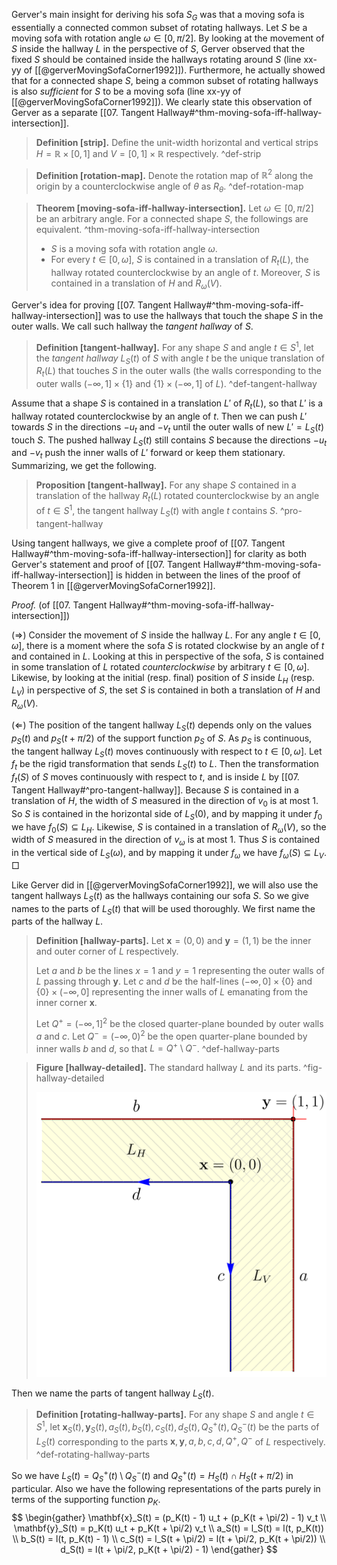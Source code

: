 Gerver's main insight for deriving his sofa $S_G$ was that a moving sofa is essentially a connected common subset of rotating hallways. Let $S$ be a moving sofa with rotation angle $\omega \in [0, \pi/2]$. By looking at the movement of $S$ inside the hallway $L$ in the perspective of $S$, Gerver observed that the fixed $S$ should be contained inside the hallways rotating around $S$ (line xx-yy of [[@gerverMovingSofaCorner1992]]). Furthermore, he actually showed that for a connected shape $S$, being a common subset of rotating hallways is also _sufficient_ for $S$ to be a moving sofa (line xx-yy of [[@gerverMovingSofaCorner1992]]). We clearly state this observation of Gerver as a separate [[07. Tangent Hallway#^thm-moving-sofa-iff-hallway-intersection]].

> __Definition [strip].__ Define the unit-width horizontal and vertical strips $H = \mathbb{R} \times [0, 1]$ and $V = [0, 1] \times \mathbb{R}$ respectively. ^def-strip

> __Definition [rotation-map].__ Denote the rotation map of $\mathbb{R}^2$ along the origin by a counterclockwise angle of $\theta$ as $R_\theta$. ^def-rotation-map

> __Theorem [moving-sofa-iff-hallway-intersection].__ Let $\omega \in [0, \pi/2]$ be an arbitrary angle. For a connected shape $S$, the followings are equivalent. ^thm-moving-sofa-iff-hallway-intersection
> 
> - $S$ is a moving sofa with rotation angle $\omega$.
> - For every $t \in [0, \omega]$, $S$ is contained in a translation of $R_t(L)$, the hallway rotated counterclockwise by an angle of $t$. Moreover, $S$ is contained in a translation of $H$ and $R_\omega(V)$.

Gerver's idea for proving [[07. Tangent Hallway#^thm-moving-sofa-iff-hallway-intersection]] was to use the hallways that touch the shape $S$ in the outer walls. We call such hallway the _tangent hallway_ of $S$.

> __Definition [tangent-hallway].__ For any shape $S$ and angle $t \in S^1$, let the _tangent hallway_ $L_S(t)$ of $S$ with angle $t$ be the unique translation of $R_t(L)$ that touches $S$ in the outer walls (the walls corresponding to the outer walls $(-\infty, 1] \times \left\{ 1 \right\}$ and $\left\{ 1 \right\} \times (-\infty, 1]$ of $L$). ^def-tangent-hallway

Assume that a shape $S$ is contained in a translation $L'$ of $R_t(L)$, so that $L'$ is a hallway rotated counterclockwise by an angle of $t$. Then we can push $L'$ towards $S$ in the directions $-u_t$ and $-v_t$ until the outer walls of new $L' = L_S(t)$ touch $S$. The pushed hallway $L_S(t)$ still contains $S$ because the directions $-u_t$ and $-v_t$ push the inner walls of $L'$ forward or keep them stationary. Summarizing, we get the following.

> __Proposition [tangent-hallway].__ For any shape $S$ contained in a translation of the hallway $R_t(L)$ rotated counterclockwise by an angle of $t \in S^1$, the tangent hallway $L_S(t)$ with angle $t$ contains $S$. ^pro-tangent-hallway

Using tangent hallways, we give a complete proof of [[07. Tangent Hallway#^thm-moving-sofa-iff-hallway-intersection]] for clarity as both Gerver's statement and proof of [[07. Tangent Hallway#^thm-moving-sofa-iff-hallway-intersection]] is hidden in between the lines of the proof of Theorem 1 in [[@gerverMovingSofaCorner1992]].

_Proof._ (of [[07. Tangent Hallway#^thm-moving-sofa-iff-hallway-intersection]])

($\Rightarrow$) Consider the movement of $S$ inside the hallway $L$. For any angle $t \in [0, \omega]$, there is a moment where the sofa $S$ is rotated clockwise by an angle of $t$ and contained in $L$. Looking at this in perspective of the sofa, $S$ is contained in some translation of $L$ rotated _counterclockwise_ by arbitrary $t \in [0, \omega]$. Likewise, by looking at the initial (resp. final) position of $S$ inside $L_H$ (resp. $L_V$) in perspective of $S$, the set $S$ is contained in both a translation of $H$ and $R_\omega(V)$.

($\Leftarrow$) The position of the tangent hallway $L_S(t)$ depends only on the values $p_S(t)$ and $p_S(t + \pi / 2)$ of the support function $p_S$ of $S$. As $p_S$ is continuous, the tangent hallway $L_S(t)$ moves continuously with respect to $t \in [0, \omega]$. Let $f_t$ be the rigid transformation that sends $L_S(t)$ to $L$. Then the transformation $f_t(S)$ of $S$ moves continuously with respect to $t$, and is inside $L$ by [[07. Tangent Hallway#^pro-tangent-hallway]]. Because $S$ is contained in a translation of $H$, the width of $S$ measured in the direction of $v_0$ is at most 1. So $S$ is contained in the horizontal side of $L_S(0)$, and by mapping it under $f_0$ we have $f_0(S) \subseteq L_H$. Likewise, $S$ is contained in a translation of $R_\omega(V)$, so the width of $S$ measured in the direction of $v_\omega$ is at most 1. Thus $S$ is contained in the vertical side of $L_S(\omega)$, and by mapping it under $f_\omega$ we have $f_\omega(S) \subseteq L_V$. □

Like Gerver did in [[@gerverMovingSofaCorner1992]], we will also use the tangent hallways $L_S(t)$ as the hallways containing our sofa $S$. So we give names to the parts of $L_S(t)$ that will be used thoroughly. We first name the parts of the hallway $L$.

> __Definition [hallway-parts].__ Let $\mathbf{x} = (0, 0)$ and $\mathbf{y} = (1, 1)$ be the inner and outer corner of $L$ respectively.
> 
> Let $a$ and $b$ be the lines $x=1$ and $y=1$ representing the outer walls of $L$ passing through $\mathbf{y}$. Let $c$ and $d$ be the half-lines $(-\infty, 0] \times \left\{ 0 \right\}$ and $\left\{ 0 \right\} \times (-\infty, 0]$ representing the inner walls of $L$ emanating from the inner corner $\mathbf{x}$.
> 
> Let $Q^+ = (-\infty, 1]^2$ be the closed quarter-plane bounded by outer walls $a$ and $c$. Let $Q^- = (-\infty, 0)^2$ be the open quarter-plane bounded by inner walls $b$ and $d$, so that $L = Q^+ \setminus Q^-$. ^def-hallway-parts

> __Figure [hallway-detailed].__ The standard hallway $L$ and its parts. ^fig-hallway-detailed
> 
> ![40%](images/hallway-detailed.svg)

Then we name the parts of tangent hallway $L_S(t)$.

> __Definition [rotating-hallway-parts].__ For any shape $S$ and angle $t \in S^1$, let $\mathbf{x}_S(t), \mathbf{y}_S(t), a_S(t), b_S(t), c_S(t), d_S(t), Q^+_S(t), Q^-_S(t)$ be the parts of $L_S(t)$ corresponding to the parts $\mathbf{x}, \mathbf{y}, a, b, c, d, Q^+, Q^-$ of $L$ respectively. ^def-rotating-hallway-parts

So we have $L_S(t) = Q_S^+(t) \setminus Q_S^-(t)$ and $Q^+_S(t) = H_S(t) \cap H_S(t + \pi/2)$ in particular. Also we have the following representations of the parts purely in terms of the supporting function $p_K$.
$$
\begin{gather}
\mathbf{x}_S(t) = (p_K(t) - 1) u_t + (p_K(t + \pi/2) - 1) v_t \\
\mathbf{y}_S(t) = p_K(t) u_t + p_K(t + \pi/2) v_t \\
a_S(t) = l_S(t) = l(t, p_K(t)) \\
b_S(t) = l(t, p_K(t) - 1) \\
c_S(t) = l_S(t + \pi/2) = l(t + \pi/2, p_K(t + \pi/2)) \\
d_S(t) = l(t + \pi/2, p_K(t + \pi/2) - 1)
\end{gather}
$$
